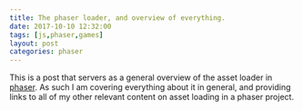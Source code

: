 ```yaml
---
title: The phaser loader, and overview of everything.
date: 2017-10-10 12:32:00
tags: [js,phaser,games]
layout: post
categories: phaser
---
```


This is a post that servers as a general overview of the asset loader in [phaser](http://phaser.io). As such I am covering everything about it in general, and providing links to all of my other relevant content on asset loading in a phaser project.

<!-- more -->
